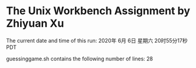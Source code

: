 # The Unix Workbench Assignment by Zhiyuan Xu

The current date and time of this run: 2020年 6月 6日 星期六 20时55分17秒 PDT

guessinggame.sh contains the following number of lines:
28
